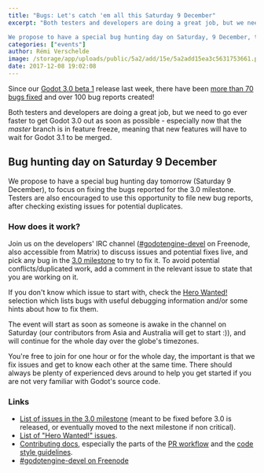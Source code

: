 ```yaml
---
title: "Bugs: Let's catch 'em all this Saturday 9 December"
excerpt: "Both testers and developers are doing a great job, but we need to go ever faster to get Godot 3.0 out as soon as possible - especially now that the master branch is in feature freeze, meaning that new features will have to wait for Godot 3.1 to be merged.

We propose to have a special bug hunting day on Saturday, 9 December, to focus on fixing the bugs reported for the 3.0 milestone. Testers are also encouraged to use this opportunity to file new bug reports, after checking existing issues for potential duplicates."
categories: ["events"]
author: Rémi Verschelde
image: /storage/app/uploads/public/5a2/add/15e/5a2add15ea3c5631753661.png
date: 2017-12-08 19:02:08
---
```


Since our [Godot 3.0 beta 1](/article/dev-snapshot-godot-3-0-beta-1) release last week, there have been [more than 70 bugs fixed](https://github.com/godotengine/godot/issues?utf8=%E2%9C%93&q=is%3Aissue+is%3Aclosed+closed%3A2017-11-29..2017-12-08+-label%3Aarchived) and over 100 bug reports created!

Both testers and developers are doing a great job, but we need to go ever faster to get Godot 3.0 out as soon as possible - especially now that the *master* branch is in feature freeze, meaning that new features will have to wait for Godot 3.1 to be merged.

## Bug hunting day on Saturday 9 December

We propose to have a special bug hunting day tomorrow (Saturday 9 December), to focus on fixing the bugs reported for the 3.0 milestone. Testers are also encouraged to use this opportunity to file new bug reports, after checking existing issues for potential duplicates.

### How does it work?

Join us on the developers' IRC channel ([#godotengine-devel](http://webchat.freenode.net/?channels=#godotengine-devel) on Freenode, also accessible from Matrix) to discuss issues and potential fixes live, and pick any bug in the [3.0 milestone](https://github.com/godotengine/godot/milestone/4) to try to fix it. To avoid potential conflicts/duplicated work, add a comment in the relevant issue to state that you are working on it.

If you don't know which issue to start with, check the [Hero Wanted!](https://github.com/godotengine/godot/issues?q=is%3Aopen+is%3Aissue+label%3A%22hero+wanted%21%22) selection which lists bugs with useful debugging information and/or some hints about how to fix them.

The event will start as soon as someone is awake in the channel on Saturday (our contributors from Asia and Australia will get to start :)), and will continue for the whole day over the globe's timezones.

You're free to join for one hour or for the whole day, the important is that we fix issues and get to know each other at the same time. There should always be plenty of experienced devs around to help you get started if you are not very familiar with Godot's source code.

### Links

- [List of issues in the 3.0 milestone](https://github.com/godotengine/godot/milestone/4) (meant to be fixed before 3.0 is released, or eventually moved to the next milestone if non critical).
- [List of "Hero Wanted!" issues](https://github.com/godotengine/godot/issues?q=is%3Aopen+is%3Aissue+label%3A%22hero+wanted%21%22).
- [Contributing docs](https://contributing.godotengine.org/en/latest/organization/how_to_contribute.html), especially the parts of the [PR workflow](http://docs.godotengine.org/en/latest/community/contributing/pr_workflow.html) and the [code style guidelines](http://docs.godotengine.org/en/latest/community/contributing/code_style_guidelines.html).
- [#godotengine-devel on Freenode](http://webchat.freenode.net/?channels=#godotengine-devel)
